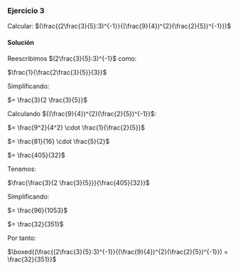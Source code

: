 ### Ejercicio 3

Calcular: $(\frac{(2\frac{3}{5}:3)^{-1}}{(\frac{9}{4})^{2}(\frac{2}{5})^{-1}})$


#### Solución

Reescribimos $(2\frac{3}{5}:3)^{-1}$ como:

$\frac{1}{\frac{2\frac{3}{5}}{3}}$

Simplificando:

$= \frac{3}{2 \frac{3}{5}}$


Calculando ${(\frac{9}{4})^{2}(\frac{2}{5})^{-1}}$:


$= \frac{9^2}{4^2} \cdot \frac{1}{\frac{2}{5}}$

$= \frac{81}{16} \cdot \frac{5}{2}$

$= \frac{405}{32}$



Tenemos:

$\frac{\frac{3}{2 \frac{3}{5}}}{\frac{405}{32}}$

Simplificando:

$= \frac{96}{1053}$


$= \frac{32}{351}$

Por tanto:


$\boxed{(\frac{(2\frac{3}{5}:3)^{-1}}{(\frac{9}{4})^{2}(\frac{2}{5})^{-1}}) = \frac{32}{351}}$